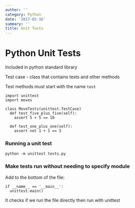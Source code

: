 ```yaml
---
author: ''
category: Python
date: '2017-02-16'
summary: ''
title: Unit Tests
---
```

# Python Unit Tests

Included in python standard library

Test case - class that contains tests and other methods

Test methods must start with the name `test`

    import unittest
    import moves

    class MoveTests(unittest.TestCase)
      def test_five_plus_five(self):
        assert 5 + 5 == 10

      def test_one_plus_one(self):
        assert not 1 + 1 == 3


### Running a unit test

`python -m unittest tests.py`

### Make tests run without needing to specify module

Add to the bottom of the file:

    if __name__ == '__main__':
      unittest.main()

It checks if we run the file directly then run with unittest
